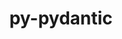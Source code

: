 ---
title: "py-pydantic"
layout: cache
categories: [package, develop-2024-05-12]
meta: {"versions": ["1.10.9"], "compilers": ["apple-clang@=15.0.0", "cce@=15.0.1", "gcc@=11.4.0", "gcc@=9.4.0", "oneapi@=2024.0.0"], "oss": ["rhel8", "ubuntu20.04", "ubuntu22.04", "ventura"], "platforms": ["darwin", "linux"], "targets": ["aarch64", "neoverse_v1", "neoverse_v2", "ppc64le", "x86_64_v3", "zen4"], "stacks": ["e4s", "e4s-cray-rhel", "e4s-neoverse-v2", "e4s-neoverse_v1", "e4s-oneapi", "e4s-power", "ml-darwin-aarch64-mps", "ml-linux-x86_64-cpu", "ml-linux-x86_64-cuda", "root"], "num_specs": 8, "num_specs_by_stack": {"root": 8, "ml-darwin-aarch64-mps": 1, "e4s-cray-rhel": 1, "e4s-power": 1, "e4s-neoverse_v1": 1, "e4s-neoverse-v2": 1, "ml-linux-x86_64-cuda": 1, "ml-linux-x86_64-cpu": 1, "e4s": 1, "e4s-oneapi": 1}}
spec_details: [{"hash": "cpygvmsqpdi4g2u4whfqspky4ryml4hq", "compiler": "apple-clang@=15.0.0", "versions": ["1.10.9"], "os": "ventura", "platform": "darwin", "target": "aarch64", "variants": ["build_system=python_pip", "~dotenv"], "stacks": ["root", "ml-darwin-aarch64-mps"], "size": "-", "tarball": "https://binaries.spack.io/releases/develop-2024-05-12/build_cache/darwin-ventura-aarch64/apple-clang-15.0.0/py-pydantic-1.10.9/darwin-ventura-aarch64-apple-clang-15.0.0-py-pydantic-1.10.9-cpygvmsqpdi4g2u4whfqspky4ryml4hq.spack"}, {"hash": "sli2dk2pulsgogjkr2rawelu5wwzph7p", "compiler": "cce@=15.0.1", "versions": ["1.10.9"], "os": "rhel8", "platform": "linux", "target": "zen4", "variants": ["build_system=python_pip", "~dotenv"], "stacks": ["root", "e4s-cray-rhel"], "size": "-", "tarball": "https://binaries.spack.io/releases/develop-2024-05-12/build_cache/linux-rhel8-zen4/cce-15.0.1/py-pydantic-1.10.9/linux-rhel8-zen4-cce-15.0.1-py-pydantic-1.10.9-sli2dk2pulsgogjkr2rawelu5wwzph7p.spack"}, {"hash": "d34wmq56dbpp63rpxfol43yf3r2u4nwo", "compiler": "gcc@=9.4.0", "versions": ["1.10.9"], "os": "ubuntu20.04", "platform": "linux", "target": "ppc64le", "variants": ["build_system=python_pip", "~dotenv"], "stacks": ["root", "e4s-power"], "size": "-", "tarball": "https://binaries.spack.io/releases/develop-2024-05-12/build_cache/linux-ubuntu20.04-ppc64le/gcc-9.4.0/py-pydantic-1.10.9/linux-ubuntu20.04-ppc64le-gcc-9.4.0-py-pydantic-1.10.9-d34wmq56dbpp63rpxfol43yf3r2u4nwo.spack"}, {"hash": "b3xnglohb4xcir5s5nm5mc2mjq64bzu5", "compiler": "gcc@=11.4.0", "versions": ["1.10.9"], "os": "ubuntu22.04", "platform": "linux", "target": "neoverse_v1", "variants": ["build_system=python_pip", "~dotenv"], "stacks": ["root", "e4s-neoverse_v1"], "size": "-", "tarball": "https://binaries.spack.io/releases/develop-2024-05-12/build_cache/linux-ubuntu22.04-neoverse_v1/gcc-11.4.0/py-pydantic-1.10.9/linux-ubuntu22.04-neoverse_v1-gcc-11.4.0-py-pydantic-1.10.9-b3xnglohb4xcir5s5nm5mc2mjq64bzu5.spack"}, {"hash": "efios5gf6gwg3uwq45hhqwyrmagc5c2s", "compiler": "gcc@=11.4.0", "versions": ["1.10.9"], "os": "ubuntu22.04", "platform": "linux", "target": "neoverse_v2", "variants": ["build_system=python_pip", "~dotenv"], "stacks": ["root", "e4s-neoverse-v2"], "size": "-", "tarball": "https://binaries.spack.io/releases/develop-2024-05-12/build_cache/linux-ubuntu22.04-neoverse_v2/gcc-11.4.0/py-pydantic-1.10.9/linux-ubuntu22.04-neoverse_v2-gcc-11.4.0-py-pydantic-1.10.9-efios5gf6gwg3uwq45hhqwyrmagc5c2s.spack"}, {"hash": "mvbrwidprgued2adzx2piqbvgyji5n3u", "compiler": "gcc@=11.4.0", "versions": ["1.10.9"], "os": "ubuntu22.04", "platform": "linux", "target": "x86_64_v3", "variants": ["build_system=python_pip", "~dotenv"], "stacks": ["root", "ml-linux-x86_64-cuda", "ml-linux-x86_64-cpu"], "size": "-", "tarball": "https://binaries.spack.io/releases/develop-2024-05-12/build_cache/linux-ubuntu22.04-x86_64_v3/gcc-11.4.0/py-pydantic-1.10.9/linux-ubuntu22.04-x86_64_v3-gcc-11.4.0-py-pydantic-1.10.9-mvbrwidprgued2adzx2piqbvgyji5n3u.spack"}, {"hash": "iz6pocqofoymyoini3h4pukjsfkdq7su", "compiler": "gcc@=11.4.0", "versions": ["1.10.9"], "os": "ubuntu22.04", "platform": "linux", "target": "x86_64_v3", "variants": ["build_system=python_pip", "~dotenv"], "stacks": ["root", "e4s"], "size": "-", "tarball": "https://binaries.spack.io/releases/develop-2024-05-12/build_cache/linux-ubuntu22.04-x86_64_v3/gcc-11.4.0/py-pydantic-1.10.9/linux-ubuntu22.04-x86_64_v3-gcc-11.4.0-py-pydantic-1.10.9-iz6pocqofoymyoini3h4pukjsfkdq7su.spack"}, {"hash": "wcvau267ulsrg7276fgudy7fhrozqgt5", "compiler": "oneapi@=2024.0.0", "versions": ["1.10.9"], "os": "ubuntu22.04", "platform": "linux", "target": "x86_64_v3", "variants": ["build_system=python_pip", "~dotenv"], "stacks": ["e4s-oneapi", "root"], "size": "-", "tarball": "https://binaries.spack.io/releases/develop-2024-05-12/build_cache/linux-ubuntu22.04-x86_64_v3/oneapi-2024.0.0/py-pydantic-1.10.9/linux-ubuntu22.04-x86_64_v3-oneapi-2024.0.0-py-pydantic-1.10.9-wcvau267ulsrg7276fgudy7fhrozqgt5.spack"}]
---